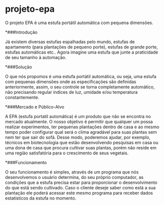 projeto-epa
===========

O projeto EPA é uma estufa portátil automática com pequena dimensões.

*###Introdução

Já existem diversas estufas espalhadas pelo mundo, estufas de apartamento (para plantações  de pequeno porte), estufas
de grande porte, estufas automáticas etc.. Agora imagine uma  estufa que junte a praticidade de seu tamanho à automação.

*###Solução

O que nós propomos é uma estufa portátil automática, ou seja, uma estufa com pequenas dimensões onde as especificações
são definidas anteriormente, assim, o seu controle se torna  completamente automático, não precisando regular índices de
luz, umidade e/ou temperatura constantemente.

*###Mercado e Público-Alvo

A EPA (estufa portatil automática) é um produto que não se  encontra no mercado atualmente. O nosso objetivo é permitir
que qualquer um possa realizar experimentos, ter pequenas plantações dentro de casa e ao mesmo tempo poder configurar
qual será o clima agradável para suas plantas sem nem ter que sair do sofá. Desse modo, poderemos ajudar,  por exemplo,
técnicos em biotecnologia que estão desenvolvendo pesquisas em casa ou uma dona de casa que procura cultivar suas
plantas, porém não reside em uma região satisfatória para o crescimento de seus vegetais.

*###Funcionamento

O seu funcionamento é simples, através de um programa que nós desenvolvemos o usuário  determina, do seu próprio
computador, as condições que a estufa precisa estar para  proporcionar o desenvolvimento do que está sendo cultivado.
Caso o cliente deseje saber como está a sua plantação ele poderá acessar este mesmo programa para receber dados
estatísticos da estufa no momento.
